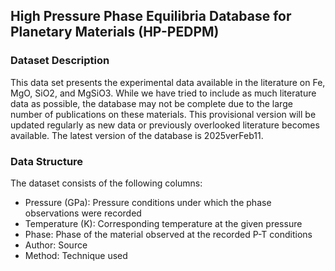 ## High Pressure Phase Equilibria Database for Planetary Materials (HP-PEDPM)

### Dataset Description

This data set presents the experimental data available in the literature on Fe, MgO, SiO2, and MgSiO3. While we have tried to include as much literature data as possible, the database may not be complete due to the large number of publications on these materials. This provisional version will be updated regularly as new data or previously overlooked literature becomes available. The latest version of the database is 2025verFeb11.

### Data Structure

The dataset consists of the following columns:
- Pressure (GPa): Pressure conditions under which the phase observations were recorded
- Temperature (K): Corresponding temperature at the given pressure
- Phase: Phase of the material observed at the recorded P-T conditions
- Author: Source
- Method: Technique used
